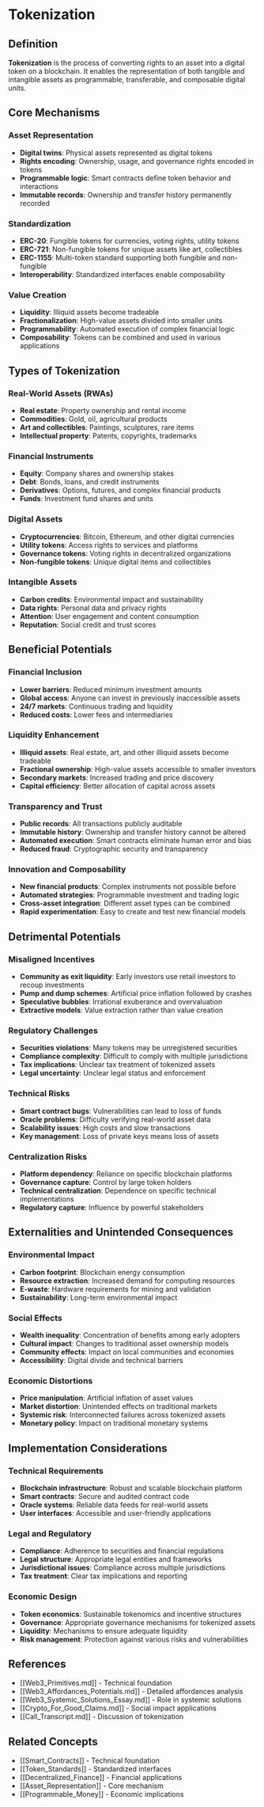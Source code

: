 # Tokenization

## Definition

**Tokenization** is the process of converting rights to an asset into a digital token on a blockchain. It enables the representation of both tangible and intangible assets as programmable, transferable, and composable digital units.

## Core Mechanisms

### Asset Representation
- **Digital twins**: Physical assets represented as digital tokens
- **Rights encoding**: Ownership, usage, and governance rights encoded in tokens
- **Programmable logic**: Smart contracts define token behavior and interactions
- **Immutable records**: Ownership and transfer history permanently recorded

### Standardization
- **ERC-20**: Fungible tokens for currencies, voting rights, utility tokens
- **ERC-721**: Non-fungible tokens for unique assets like art, collectibles
- **ERC-1155**: Multi-token standard supporting both fungible and non-fungible
- **Interoperability**: Standardized interfaces enable composability

### Value Creation
- **Liquidity**: Illiquid assets become tradeable
- **Fractionalization**: High-value assets divided into smaller units
- **Programmability**: Automated execution of complex financial logic
- **Composability**: Tokens can be combined and used in various applications

## Types of Tokenization

### Real-World Assets (RWAs)
- **Real estate**: Property ownership and rental income
- **Commodities**: Gold, oil, agricultural products
- **Art and collectibles**: Paintings, sculptures, rare items
- **Intellectual property**: Patents, copyrights, trademarks

### Financial Instruments
- **Equity**: Company shares and ownership stakes
- **Debt**: Bonds, loans, and credit instruments
- **Derivatives**: Options, futures, and complex financial products
- **Funds**: Investment fund shares and units

### Digital Assets
- **Cryptocurrencies**: Bitcoin, Ethereum, and other digital currencies
- **Utility tokens**: Access rights to services and platforms
- **Governance tokens**: Voting rights in decentralized organizations
- **Non-fungible tokens**: Unique digital items and collectibles

### Intangible Assets
- **Carbon credits**: Environmental impact and sustainability
- **Data rights**: Personal data and privacy rights
- **Attention**: User engagement and content consumption
- **Reputation**: Social credit and trust scores

## Beneficial Potentials

### Financial Inclusion
- **Lower barriers**: Reduced minimum investment amounts
- **Global access**: Anyone can invest in previously inaccessible assets
- **24/7 markets**: Continuous trading and liquidity
- **Reduced costs**: Lower fees and intermediaries

### Liquidity Enhancement
- **Illiquid assets**: Real estate, art, and other illiquid assets become tradeable
- **Fractional ownership**: High-value assets accessible to smaller investors
- **Secondary markets**: Increased trading and price discovery
- **Capital efficiency**: Better allocation of capital across assets

### Transparency and Trust
- **Public records**: All transactions publicly auditable
- **Immutable history**: Ownership and transfer history cannot be altered
- **Automated execution**: Smart contracts eliminate human error and bias
- **Reduced fraud**: Cryptographic security and transparency

### Innovation and Composability
- **New financial products**: Complex instruments not possible before
- **Automated strategies**: Programmable investment and trading logic
- **Cross-asset integration**: Different asset types can be combined
- **Rapid experimentation**: Easy to create and test new financial models

## Detrimental Potentials

### Misaligned Incentives
- **Community as exit liquidity**: Early investors use retail investors to recoup investments
- **Pump and dump schemes**: Artificial price inflation followed by crashes
- **Speculative bubbles**: Irrational exuberance and overvaluation
- **Extractive models**: Value extraction rather than value creation

### Regulatory Challenges
- **Securities violations**: Many tokens may be unregistered securities
- **Compliance complexity**: Difficult to comply with multiple jurisdictions
- **Tax implications**: Unclear tax treatment of tokenized assets
- **Legal uncertainty**: Unclear legal status and enforcement

### Technical Risks
- **Smart contract bugs**: Vulnerabilities can lead to loss of funds
- **Oracle problems**: Difficulty verifying real-world asset data
- **Scalability issues**: High costs and slow transactions
- **Key management**: Loss of private keys means loss of assets

### Centralization Risks
- **Platform dependency**: Reliance on specific blockchain platforms
- **Governance capture**: Control by large token holders
- **Technical centralization**: Dependence on specific technical implementations
- **Regulatory capture**: Influence by powerful stakeholders

## Externalities and Unintended Consequences

### Environmental Impact
- **Carbon footprint**: Blockchain energy consumption
- **Resource extraction**: Increased demand for computing resources
- **E-waste**: Hardware requirements for mining and validation
- **Sustainability**: Long-term environmental impact

### Social Effects
- **Wealth inequality**: Concentration of benefits among early adopters
- **Cultural impact**: Changes to traditional asset ownership models
- **Community effects**: Impact on local communities and economies
- **Accessibility**: Digital divide and technical barriers

### Economic Distortions
- **Price manipulation**: Artificial inflation of asset values
- **Market distortion**: Unintended effects on traditional markets
- **Systemic risk**: Interconnected failures across tokenized assets
- **Monetary policy**: Impact on traditional monetary systems

## Implementation Considerations

### Technical Requirements
- **Blockchain infrastructure**: Robust and scalable blockchain platform
- **Smart contracts**: Secure and audited contract code
- **Oracle systems**: Reliable data feeds for real-world assets
- **User interfaces**: Accessible and user-friendly applications

### Legal and Regulatory
- **Compliance**: Adherence to securities and financial regulations
- **Legal structure**: Appropriate legal entities and frameworks
- **Jurisdictional issues**: Compliance across multiple jurisdictions
- **Tax treatment**: Clear tax implications and reporting

### Economic Design
- **Token economics**: Sustainable tokenomics and incentive structures
- **Governance**: Appropriate governance mechanisms for tokenized assets
- **Liquidity**: Mechanisms to ensure adequate liquidity
- **Risk management**: Protection against various risks and vulnerabilities

## References

- [[Web3_Primitives.md]] - Technical foundation
- [[Web3_Affordances_Potentials.md]] - Detailed affordances analysis
- [[Web3_Systemic_Solutions_Essay.md]] - Role in systemic solutions
- [[Crypto_For_Good_Claims.md]] - Social impact applications
- [[Call_Transcript.md]] - Discussion of tokenization

## Related Concepts

- [[Smart_Contracts]] - Technical foundation
- [[Token_Standards]] - Standardized interfaces
- [[Decentralized_Finance]] - Financial applications
- [[Asset_Representation]] - Core mechanism
- [[Programmable_Money]] - Economic implications
